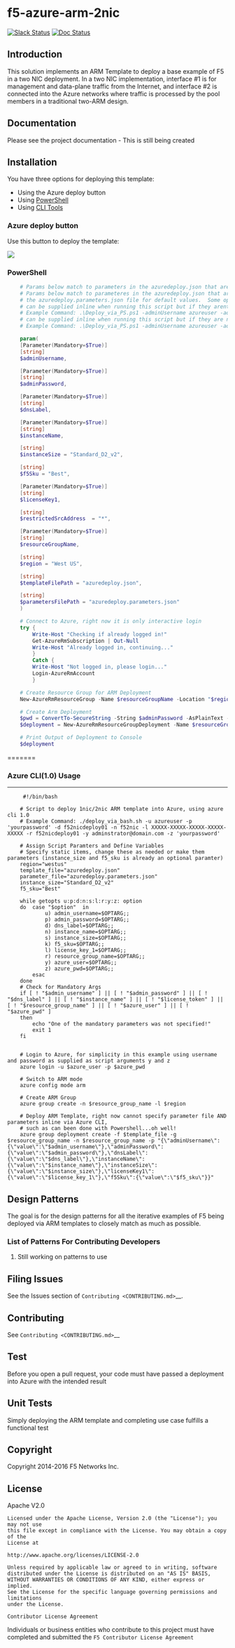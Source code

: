 # f5-azure-arm-2nic

[![Slack Status](https://f5cloudsolutions.herokuapp.com/badge.svg)](https://f5cloudsolutions.herokuapp.com)
[![Doc Status](http://readthedocs.org/projects/f5-sdk/badge/?version=latest)](https://support.f5.com/kb/en-us/products/big-ip_ltm/manuals/product/bigip-ve-setup-msft-azure-12-1-0.html)

## Introduction

This solution implements an ARM Template to deploy a base example of F5 in a two NIC deployment.  In a two NIC implementation, interface #1 is for management and data-plane traffic from the Internet,
and interface #2 is connected into the Azure networks where traffic is processed by the pool members in a traditional two-ARM design.

## Documentation

Please see the project documentation - This is still being created

## Installation

You have three options for deploying this template:
  - Using the Azure deploy button
  - Using [PowerShell](#powershell)
  - Using [CLI Tools](#cli)

### <a name="azure"></a>Azure deploy button

Use this button to deploy the template:

<a href="https://portal.azure.com/#create/Microsoft.Template/uri/https%3A%2F%2Fraw.githubusercontent.com%2Fsevedge%2Ff5-azure-arm-templates%2Fmaster%2Fazure-arm-2nic%2Fazuredeploy.json" target="_blank">
    <img src="http://azuredeploy.net/deploybutton.png"/>
</a>



### <a name="powershell"></a>PowerShell

```powershell
    # Params below match to parameters in the azuredeploy.json that are gen-unique, otherwise pointing to
    # Params below match to parameteres in the azuredeploy.json that are gen-unique, otherwsie pointing to
    # the azuredeploy.parameters.json file for default values.  Some options below are mandatory, some(such as deployment password for BIG IP)
    # can be supplied inline when running this script but if they arent then the default will be used as specificed in below param arguments
    # Example Command: .\Deploy_via_PS.ps1 -adminUsername azureuser -adminPassword yourpassword -dnsLabel f52nicdeploy01 -instanceName f52nic -licenseKey1 XXXXX-XXXXX-XXXXX-XXXXX-XXXXX -resourceGroupName f52nicdeploy01 -EmailTo user@f5.com
    # can be supplied inline when running this script but if they are not then the default will be used as specified in below param arguments
    # Example Command: .\Deploy_via_PS.ps1 -adminUsername azureuser -adminPassword yourpassword -dnsLabelPrefix f52nicdeploy01 -vmName f52nic -licenseToken XXXXX-XXXXX-XXXXX-XXXXX-XXXXX -resourceGroupName f52nicdeploy01 -EmailTo user@f5.com

    param(
    [Parameter(Mandatory=$True)]
    [string]
    $adminUsername,

    [Parameter(Mandatory=$True)]
    [string]
    $adminPassword,

    [Parameter(Mandatory=$True)]
    [string]
    $dnsLabel,

    [Parameter(Mandatory=$True)]
    [string]
    $instanceName,

    [string]
    $instanceSize = "Standard_D2_v2",

    [string]
    $f5Sku = "Best",

    [Parameter(Mandatory=$True)]
    [string]
    $licenseKey1,

    [string]
    $restrictedSrcAddress  = "*",

    [Parameter(Mandatory=$True)]
    [string]
    $resourceGroupName,

    [string]
    $region = "West US",

    [string]
    $templateFilePath = "azuredeploy.json",

    [string]
    $parametersFilePath = "azuredeploy.parameters.json"
    )

    # Connect to Azure, right now it is only interactive login
    try {
        Write-Host "Checking if already logged in!"
        Get-AzureRmSubscription | Out-Null
        Write-Host "Already logged in, continuing..."
        }
        Catch {
        Write-Host "Not logged in, please login..."
        Login-AzureRmAccount
        }

    # Create Resource Group for ARM Deployment
    New-AzureRmResourceGroup -Name $resourceGroupName -Location "$region"

    # Create Arm Deployment
    $pwd = ConvertTo-SecureString -String $adminPassword -AsPlainText -Force
    $deployment = New-AzureRmResourceGroupDeployment -Name $resourceGroupName -ResourceGroupName $resourceGroupName -TemplateFile $templateFilePath -TemplateParameterFile $parametersFilePath -Verbose -adminUsername "$adminUsername" -adminPassword $pwd -dnsLabel "$dnsLabel" -instanceName "$instanceName" -instanceSize "$instanceSize" -licenseKey1 "$licenseKey1" -restrictedSrcAddress "$restrictedSrcAddress" -f5Sku "$f5Sku"

    # Print Output of Deployment to Console
    $deployment
```

=======

### <a name="cli"></a>Azure CLI(1.0) Usage
-----
```
     #!/bin/bash

    # Script to deploy 1nic/2nic ARM template into Azure, using azure cli 1.0
    # Example Command: ./deploy_via_bash.sh -u azureuser -p 'yourpassword' -d f52nicdeploy01 -n f52nic -l XXXXX-XXXXX-XXXXX-XXXXX-XXXXX -r f52nicdeploy01 -y adminstrator@domain.com -z 'yourpassword'

    # Assign Script Paramters and Define Variables
    # Specify static items, change these as needed or make them parameters (instance_size and f5_sku is already an optional paramter)
    region="westus"
    template_file="azuredeploy.json"
    parameter_file="azuredeploy.parameters.json"
    instance_size="Standard_D2_v2"
    f5_sku="Best"

    while getopts u:p:d:n:s:l:r:y:z: option
    do	case "$option"  in
            u) admin_username=$OPTARG;;
            p) admin_password=$OPTARG;;
            d) dns_label=$OPTARG;;
            n) instance_name=$OPTARG;;
            s) instance_size=$OPTARG;;
            k) f5_sku=$OPTARG;;
            l) license_key_1=$OPTARG;;
            r) resource_group_name=$OPTARG;;
            y) azure_user=$OPTARG;;
            z) azure_pwd=$OPTARG;;
        esac
    done
    # Check for Mandatory Args
    if [ ! "$admin_username" ] || [ ! "$admin_password" ] || [ ! "$dns_label" ] || [ ! "$instance_name" ] || [ ! "$license_token" ] || [ ! "$resource_group_name" ] || [ ! "$azure_user" ] || [ ! "$azure_pwd" ]
    then
        echo "One of the mandatory parameters was not specified!"
        exit 1
    fi


    # Login to Azure, for simplicity in this example using username and password as supplied as script arguments y and z
    azure login -u $azure_user -p $azure_pwd

    # Switch to ARM mode
    azure config mode arm

    # Create ARM Group
    azure group create -n $resource_group_name -l $region

    # Deploy ARM Template, right now cannot specify parameter file AND parameters inline via Azure CLI,
    # such as can been done with Powershell...oh well!
    azure group deployment create -f $template_file -g $resource_group_name -n $resource_group_name -p "{\"adminUsername\":{\"value\":\"$admin_username\"},\"adminPassword\":{\"value\":\"$admin_password\"},\"dnsLabel\":{\"value\":\"$dns_label\"},\"instanceName\":{\"value\":\"$instance_name\"},\"instanceSize\":{\"value\":\"$instance_size\"},\"licenseKey1\":{\"value\":\"$license_key_1\"},\"f5Sku\":{\"value\":\"$f5_sku\"}}"

```


## Design Patterns

The goal is for the design patterns for all the iterative examples of F5 being deployed via ARM templates to closely match as much as possible.

### List of Patterns For Contributing Developers


 1. Still working on patterns to use

## Filing Issues

See the Issues section of `Contributing <CONTRIBUTING.md>`__.

## Contributing

See `Contributing <CONTRIBUTING.md>`__

## Test


Before you open a pull request, your code must have passed a deployment into Azure with the intended result

## Unit Tests

Simply deploying the ARM template and completing use case fulfills a functional test



## Copyright

Copyright 2014-2016 F5 Networks Inc.


## License


Apache V2.0
~~~~~~~~~~~
Licensed under the Apache License, Version 2.0 (the "License"); you may not use
this file except in compliance with the License. You may obtain a copy of the
License at

http://www.apache.org/licenses/LICENSE-2.0

Unless required by applicable law or agreed to in writing, software
distributed under the License is distributed on an "AS IS" BASIS,
WITHOUT WARRANTIES OR CONDITIONS OF ANY KIND, either express or implied.
See the License for the specific language governing permissions and limitations
under the License.

Contributor License Agreement
~~~~~~~~~~~~~~~~~~~~~~~~~~~~~
Individuals or business entities who contribute to this project must have
completed and submitted the `F5 Contributor License Agreement`